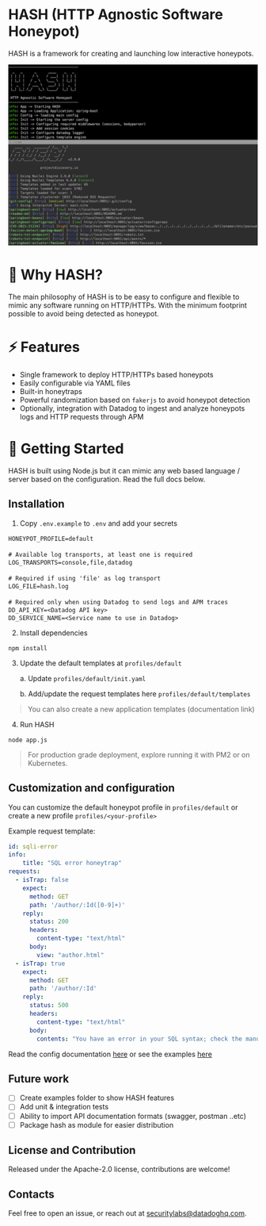 # HASH (HTTP Agnostic Software Honeypot)

HASH is a framework for creating and launching low interactive honeypots. 

![HASH](./docs/hash-intro.png "HASH")

# 🌟 Why HASH?
The main philosophy of HASH is to be easy to configure and flexible to mimic any software running on HTTP/HTTPs. With the minimum footprint possible to avoid being detected as honeypot.


# ⚡ Features

* Single framework to deploy HTTP/HTTPs based honeypots
* Easily configurable via YAML files
* Built-in honeytraps
* Powerful randomization based on `fakerjs` to avoid honeypot detection
* Optionally, integration with Datadog to ingest and analyze honeypots logs and HTTP requests through APM


# 🚀 Getting Started
HASH is built using Node.js but it can mimic any web based language / server based on the configuration. Read the full docs below.


## Installation

1. Copy `.env.example` to `.env` and add your secrets

```
HONEYPOT_PROFILE=default

# Available log transports, at least one is required
LOG_TRANSPORTS=console,file,datadog

# Required if using 'file' as log transport
LOG_FILE=hash.log

# Required only when using Datadog to send logs and APM traces
DD_API_KEY=<Datadog API key>
DD_SERVICE_NAME=<Service name to use in Datadog> 
```

2. Install dependencies

```
npm install
```

3. Update the default templates at `profiles/default`

    a. Update `profiles/default/init.yaml`

    b. Add/update the request templates here `profiles/default/templates`

> You can also create a new application templates (documentation link)


4. Run HASH

```
node app.js
```

> For production grade deployment, explore running it with PM2 or on Kubernetes.


## Customization and configuration

You can customize the default honeypot profile in `profiles/default` or create a new profile `profiles/<your-profile>`

Example request template:

```yaml
id: sqli-error
info:
    title: "SQL error honeytrap"
requests:
  - isTrap: false 
    expect:
      method: GET
      path: '/author/:Id([0-9]+)'
    reply:
      status: 200
      headers:
        content-type: "text/html"
      body: 
        view: "author.html"
  - isTrap: true 
    expect:
      method: GET
      path: '/author/:Id'
    reply:
      status: 500
      headers:
        content-type: "text/html"
      body: 
        contents: "You have an error in your SQL syntax; check the manual that corresponds to your MySQL server version for the right syntax to use near '' at line 2"
```

Read the config documentation [here](./docs/config.md) or see the examples [here](./Examples) 


## Future work
- [ ] Create examples folder to show HASH features
- [ ] Add unit & integration tests 
- [ ] Ability to import API documentation formats (swagger, postman ..etc)
- [ ] Package hash as module for easier distribution

## License and Contribution

Released under the Apache-2.0 license, contributions are welcome!

## Contacts

Feel free to open an issue, or reach out at securitylabs@datadoghq.com.
